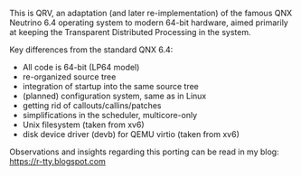 This is QRV, an adaptation (and later re-implementation) of the famous
QNX Neutrino 6.4 operating system to modern 64-bit hardware, aimed primarily
at keeping the Transparent Distributed Processing in the system.

Key differences from the standard QNX 6.4:

 * All code is 64-bit (LP64 model)
 * re-organized source tree
 * integration of startup into the same source tree
 * (planned) configuration system, same as in Linux
 * getting rid of callouts/callins/patches
 * simplifications in the scheduler, multicore-only
 * Unix filesystem (taken from xv6)
 * disk device driver (devb) for QEMU virtio (taken from xv6)

Observations and insights regarding this porting can be read in my blog: https://r-tty.blogspot.com
